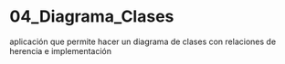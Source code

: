 # 04_Diagrama_Clases
aplicación que permite hacer un diagrama de clases con relaciones de herencia e implementación
